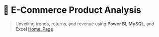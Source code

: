 # 🛒 E-Commerce Product Analysis
>Unveiling trends, returns, and revenue using **Power BI**, **MySQL**, and **Excel**
<a href="Data_analyst_project_2(Pizza Sales)/Data Analyst Project - SQL+PowerBI+Excel/Home_page.png">Home_Page</a> 
